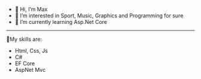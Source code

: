 - 👋 Hi, I’m Max
- 👀 I’m interested in Sport, Music, Graphics and Programming for sure
- 🌱 I’m currently learning Asp.Net Core

--------------------------------------------------------------------------

💪My skills are:
- Html, Css, Js
- C#
- EF Core
- AspNet Mvc
<!---
Maxvel62/Maxvel62 is a ✨ special ✨ repository because its `README.md` (this file) appears on your GitHub profile.
You can click the Preview link to take a look at your changes.
--->
